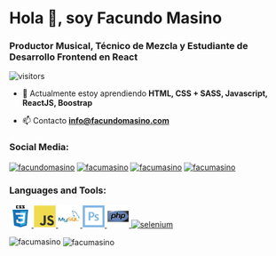<h1 align="left">Hola 👋, soy Facundo Masino</h1>
<h3 align="left">Productor Musical, Técnico de Mezcla y Estudiante de Desarrollo Frontend en React</h3>

![visitors](https://visitor-badge.glitch.me/badge?page_id=facumasino.facundomasino)

- 🌱 Actualmente estoy aprendiendo **HTML, CSS + SASS, Javascript, ReactJS, Boostrap**

- 📫 Contacto **info@facundomasino.com**

<h3 align="left">Social Media:</h3>
<p align="left">
<a href="https://linkedin.com/in/facundomasino" target="blank"><img align="center" src="https://raw.githubusercontent.com/rahuldkjain/github-profile-readme-generator/master/src/images/icons/Social/linked-in-alt.svg" alt="facundomasino" height="30" width="40" /></a>
<a href="https://fb.com/facumasino" target="blank"><img align="center" src="https://raw.githubusercontent.com/rahuldkjain/github-profile-readme-generator/master/src/images/icons/Social/facebook.svg" alt="facumasino" height="30" width="40" /></a>
<a href="https://instagram.com/facumasino" target="blank"><img align="center" src="https://raw.githubusercontent.com/rahuldkjain/github-profile-readme-generator/master/src/images/icons/Social/instagram.svg" alt="facumasino" height="30" width="40" /></a>
<a href="https://www.youtube.com/c/facumasino" target="blank"><img align="center" src="https://raw.githubusercontent.com/rahuldkjain/github-profile-readme-generator/master/src/images/icons/Social/youtube.svg" alt="facumasino" height="30" width="40" /></a>
</p>

<h3 align="left">Languages and Tools:</h3>
<p align="left"> <a href="https://www.w3schools.com/css/" target="_blank"> <img src="https://raw.githubusercontent.com/devicons/devicon/master/icons/css3/css3-original-wordmark.svg" alt="css3" width="40" height="40"/> </a> <a href="https://developer.mozilla.org/en-US/docs/Web/JavaScript" target="_blank"> <img src="https://raw.githubusercontent.com/devicons/devicon/master/icons/javascript/javascript-original.svg" alt="javascript" width="40" height="40"/> </a> <a href="https://www.mysql.com/" target="_blank"> <img src="https://raw.githubusercontent.com/devicons/devicon/master/icons/mysql/mysql-original-wordmark.svg" alt="mysql" width="40" height="40"/> </a> <a href="https://www.photoshop.com/en" target="_blank"> <img src="https://raw.githubusercontent.com/devicons/devicon/master/icons/photoshop/photoshop-line.svg" alt="photoshop" width="40" height="40"/> </a> <a href="https://www.php.net" target="_blank"> <img src="https://raw.githubusercontent.com/devicons/devicon/master/icons/php/php-original.svg" alt="php" width="40" height="40"/> </a> <a href="https://www.selenium.dev" target="_blank"> <img src="https://raw.githubusercontent.com/detain/svg-logos/780f25886640cef088af994181646db2f6b1a3f8/svg/selenium-logo.svg" alt="selenium" width="40" height="40"/> </a> </p>

<p><img align="left" src="https://github-readme-stats.vercel.app/api/top-langs?username=facumasino&show_icons=true&locale=en&layout=compact" alt="facumasino" /></p>

<p>&nbsp;<img align="center" src="https://github-readme-stats.vercel.app/api?username=facumasino&show_icons=true&locale=en" alt="facumasino" /></p>
